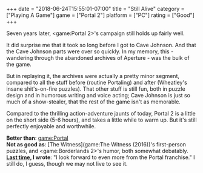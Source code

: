 +++
date = "2018-06-24T15:55:01-07:00"
title = "Still Alive"
category = ["Playing A Game"]
game = ["Portal 2"]
platform = ["PC"]
rating = ["Good"]
+++

Seven years later, <game:Portal 2>'s campaign still holds up fairly well.

It did surprise me that it took so long before I got to Cave Johnson.  And that the Cave Johnson parts were over so quickly.  In my memory, this - wandering through the abandoned archives of Aperture - was the bulk of the game.

But in replaying it, the archives were actually a pretty minor segment, compared to all the stuff before (routine Portaling) and after (Wheatley's insane shit's-on-fire puzzles).  That other stuff is still fun, both in puzzle design and in humorous writing and voice acting; Cave Johnson is just so much of a show-stealer, that the rest of the game isn't as memorable.

Compared to the thrilling action-adventure jaunts of today, Portal 2 is a little on the short side (5-6 hours), and takes a little while to warm up.  But it's still perfectly enjoyable and worthwhile.

<b>Better than</b>: <game:Portal>  
<b>Not as good as</b>: [The Witness](game:The Witness (2016))'s first-person puzzles, and <game:Borderlands 2>'s humor, both somewhat debatably.  
<b>[Last time](%site.BaseURL%2011/04/23/portal-2-4/), I wrote</b>: "I look forward to even more from the Portal franchise."  I still do, I guess, though we may not live to see it.
